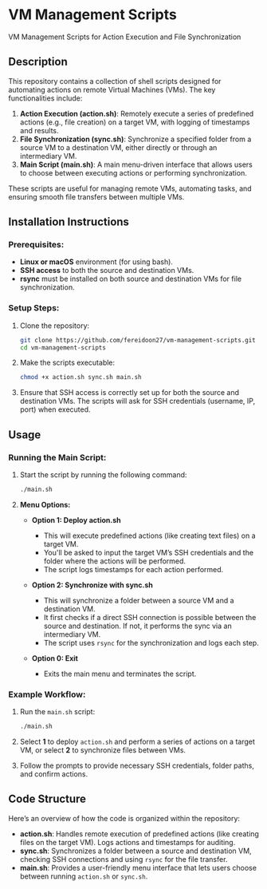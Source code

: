

# **VM Management Scripts**

VM Management Scripts for Action Execution and File Synchronization

## **Description**
This repository contains a collection of shell scripts designed for automating actions on remote Virtual Machines (VMs). The key functionalities include:

1. **Action Execution (action.sh)**: Remotely execute a series of predefined actions (e.g., file creation) on a target VM, with logging of timestamps and results.
2. **File Synchronization (sync.sh)**: Synchronize a specified folder from a source VM to a destination VM, either directly or through an intermediary VM.
3. **Main Script (main.sh)**: A main menu-driven interface that allows users to choose between executing actions or performing synchronization.

These scripts are useful for managing remote VMs, automating tasks, and ensuring smooth file transfers between multiple VMs.

## **Installation Instructions**
### Prerequisites:
- **Linux or macOS** environment (for using bash).
- **SSH access** to both the source and destination VMs.
- **rsync** must be installed on both source and destination VMs for file synchronization.

### Setup Steps:
1. Clone the repository:
   ```bash
   git clone https://github.com/fereidoon27/vm-management-scripts.git
   cd vm-management-scripts
   ```

2. Make the scripts executable:
   ```bash
   chmod +x action.sh sync.sh main.sh
   ```

3. Ensure that SSH access is correctly set up for both the source and destination VMs. The scripts will ask for SSH credentials (username, IP, port) when executed.

## **Usage**
### Running the Main Script:
1. Start the script by running the following command:
   ```bash
   ./main.sh
   ```

2. **Menu Options:**
   - **Option 1: Deploy action.sh**
     - This will execute predefined actions (like creating text files) on a target VM.
     - You'll be asked to input the target VM’s SSH credentials and the folder where the actions will be performed.
     - The script logs timestamps for each action performed.

   - **Option 2: Synchronize with sync.sh**
     - This will synchronize a folder between a source VM and a destination VM.
     - It first checks if a direct SSH connection is possible between the source and destination. If not, it performs the sync via an intermediary VM.
     - The script uses `rsync` for the synchronization and logs each step.
   
   - **Option 0: Exit**
     - Exits the main menu and terminates the script.

### Example Workflow:
1. Run the `main.sh` script:
   ```bash
   ./main.sh
   ```
   
2. Select **1** to deploy `action.sh` and perform a series of actions on a target VM, or select **2** to synchronize files between VMs.

3. Follow the prompts to provide necessary SSH credentials, folder paths, and confirm actions.

## **Code Structure**
Here’s an overview of how the code is organized within the repository:

- **action.sh**: Handles remote execution of predefined actions (like creating files on the target VM). Logs actions and timestamps for auditing.
- **sync.sh**: Synchronizes a folder between a source and destination VM, checking SSH connections and using `rsync` for the file transfer.
- **main.sh**: Provides a user-friendly menu interface that lets users choose between running `action.sh` or `sync.sh`.



